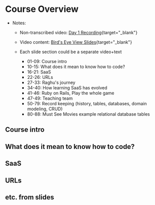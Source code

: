 # Course Overview 

- Notes:

  - Non-transcribed video: [Day 1 Recording](https://uchicago.hosted.panopto.com/Panopto/Pages/Embed.aspx?id=e7931193-543f-4813-aae0-ae71013abee0){target="_blank"}
  
  - Video content: [Bird's Eye View Slides](https://slides.com/raghubetina/01-birds-eye-view?token=u4vg--N6){target="_blank"}
  
  - Each slide section could be a separate video+text
    - 01-09: Course intro
    - 10-15: What does it mean to know how to code?
    - 16-21: SaaS
    - 22-26: URLs
    - 27-33: Raghu's journey
    - 34-40: How learning SaaS has evolved
    - 41-46: Ruby on Rails, Play the whole game
    - 47-49: Teaching team
    - 50-79: Record keeping (history, tables, databases, domain modeling, CRUD)
    - 80-88: Must See Movies example relational database tables

## Course intro

## What does it mean to know how to code?

## SaaS

## URLs

## etc. from slides